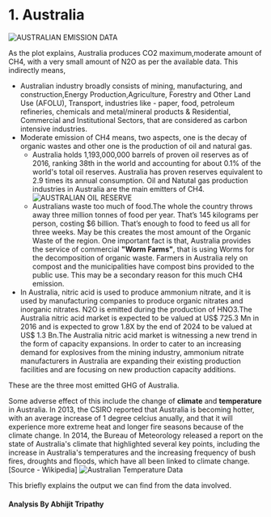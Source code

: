 # 1. Australia
![AUSTRALIAN EMISSION DATA](https://github.com/Wealthy-Waste/International-Greenhouse-Gas-Emissions/blob/master/INTERNATIONAL%20GREENHOUSE%20GAS%20EMMISSION/AUSTRALIA.png)

As the plot explains, Australia produces CO2 maximum,moderate amount of CH4, with a very small amount of N2O as per the available data.
This indirectly means,
* Australian industry broadly consists of mining, manufacturing, and construction,Energy Production,Agriculture, Forestry and Other Land Use (AFOLU),
Transport, industries like - paper, food, petroleum refineries, chemicals and metal/mineral products & Residential, Commercial and Institutional Sectors, that are considered as
carbon intensive industries.
* Moderate emission of CH4 means, two aspects, one is the decay of organic wastes and other one is the production of oil and natural gas.
  * Australia holds 1,193,000,000 barrels of proven oil reserves as of 2016, ranking 38th in the world and accounting for about 0.1% of the world's total oil reserves.
Australia has proven reserves equivalent to 2.9 times its annual consumption. Oil and Natutal gas production industries in Australia are the main
emitters of CH4.
![AUSTRALIAN OIL RESERVE](https://github.com/Wealthy-Waste/International-Greenhouse-Gas-Emissions/blob/master/INTERNATIONAL%20GREENHOUSE%20GAS%20EMMISSION/AUSTRALIA%20OIL%20RESERVE.PNG)
  * Australians waste too much of food.The whole the country throws away three million tonnes of food per year. 
    That’s 145 kilograms per person, costing $6 billion. That’s enough to food to feed us all for three weeks. May be this creates the most
    amount of the Organic Waste of the region. One important fact is that, Australia provides the service of commercial **"Worm Farms"**, that is using Worms for
    the decomposition of organic waste. Farmers in Australia rely on compost and the municipalities have compost bins provided to the public use.
    This may be a secondary reason for this much CH4 emission.
 * In Australia, nitric acid is used to produce ammonium nitrate, and it is used by manufacturing companies to produce organic nitrates 
 and inorganic nitrates. N2O is emitted during the production of HNO3.The Australia nitric acid market is expected to be valued at US$ 725.3 Mn in 2016 
 and is expected to grow 1.8X by the end of 2024 to be valued at US$ 1.3 Bn.The Australia nitric acid market is witnessing a new trend in the form of capacity expansions. In order to cater to an 
 increasing demand for explosives from the mining industry, ammonium nitrate manufacturers in Australia are expanding their existing 
 production facilities and are focusing on new production capacity additions.

These are the three most emitted GHG of Australia.

Some adverse effect of this include the change of **climate** and **temperature** in Australia.
In 2013, the CSIRO reported that Australia is becoming hotter, with an average increase of 1 degree 
celcius anually, and that it will experience more extreme heat and longer fire seasons because of the climate change.
In 2014, the Bureau of Meteorology released a report on the state of Australia's climate that highlighted
several key points, including the increase in Australia's temperatures and the increasing frequency of bush fires, droughts and 
floods, which have all been linked to climate change.[Source - Wikipedia]
![Australian Temperature Data](https://github.com/Wealthy-Waste/International-Greenhouse-Gas-Emissions/blob/master/INTERNATIONAL%20GREENHOUSE%20GAS%20EMMISSION/AUSTRALIAN%20AVERAGE%20TEMP.png)

This briefly explains the output we can find from the data involved.

#### Analysis By Abhijit Tripathy
